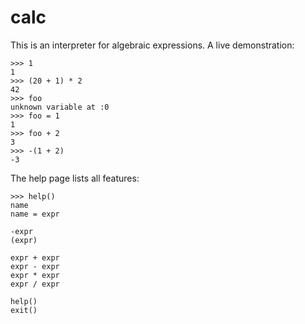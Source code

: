 # calc
This is an interpreter for algebraic expressions. A live demonstration:

~~~
>>> 1
1
>>> (20 + 1) * 2
42
>>> foo
unknown variable at :0
>>> foo = 1
1
>>> foo + 2
3
>>> -(1 + 2)
-3
~~~

The help page lists all features:

~~~
>>> help()
name
name = expr

-expr
(expr)

expr + expr
expr - expr
expr * expr
expr / expr

help()
exit()
~~~
